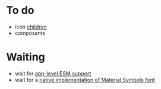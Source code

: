 # To do

- icon [children](https://stackoverflow.com/questions/77661253/how-to-type-react-children-to-accept-one-string)
- composants

# Waiting

- wait for [app-level ESM support](https://github.com/vercel/next.js/discussions/59455)
- wait for a [native implementation of Material Symbols font](https://github.com/vercel/next.js/discussions/42881)
